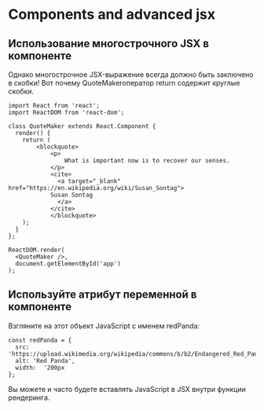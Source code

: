 # Components and advanced jsx

## Использование многострочного JSX в компоненте
Однако многострочное JSX-выражение всегда должно быть заключено в скобки! Вот почему QuoteMakerоператор return содержит круглые скобки.

```
import React from 'react';
import ReactDOM from 'react-dom';

class QuoteMaker extends React.Component {
  render() {
    return (
    	<blockquote>
  			<p>
    			What is important now is to recover our senses.
  			</p>
  			<cite>
    		  <a target="_blank" href="https://en.wikipedia.org/wiki/Susan_Sontag">
      	    Susan Sontag
    		  </a>
  			</cite>
			</blockquote>
    );
  }
};

ReactDOM.render(
  <QuoteMaker />,
  document.getElementById('app')
);
```

## Используйте атрибут переменной в компоненте
Взгляните на этот объект JavaScript с именем redPanda:
```
const redPanda = {
  src:  'https://upload.wikimedia.org/wikipedia/commons/b/b2/Endangered_Red_Panda.jpg',
  alt: 'Red Panda',
  width:  '200px
};
```
Вы можете и часто будете вставлять JavaScript в JSX внутри функции рендеринга.
